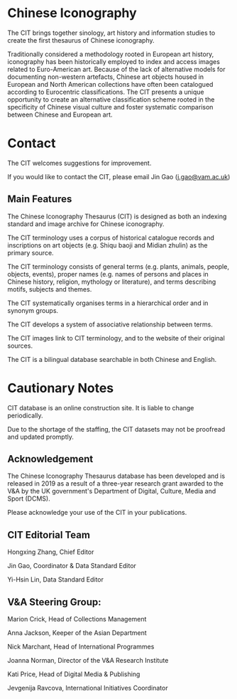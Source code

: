 # Chinese Iconography

The CIT brings together sinology, art history and information studies to create the first thesaurus of Chinese iconography.

Traditionally considered a methodology rooted in European art history, iconography has been historically employed to index and access images related to Euro-American art. Because of the lack of alternative models for documenting non-western artefacts, Chinese art objects housed in European and North American collections have often been catalogued according to Eurocentric classifications. The CIT presents a unique opportunity to create an alternative classification scheme rooted in the specificity of Chinese visual culture and foster systematic comparison between Chinese and European art.

# Contact

The CIT welcomes suggestions for improvement.

If you would like to contact the CIT, please email Jin Gao (j.gao@vam.ac.uk)

## Main Features

The Chinese Iconography Thesaurus (CIT) is designed as both an indexing standard and image archive for Chinese iconography.

The CIT terminology uses a corpus of historical catalogue records and inscriptions on art objects (e.g. Shiqu baoji and Midian zhulin) as the primary source.

The CIT terminology consists of general terms (e.g. plants, animals, people, objects, events), proper names (e.g. names of persons and places in Chinese history, religion, mythology or literature), and terms describing motifs, subjects and themes.

The CIT systematically organises terms in a hierarchical order and in synonym groups.

The CIT develops a system of associative relationship between terms.

The CIT images link to CIT terminology, and to the website of their original sources.

The CIT is a bilingual database searchable in both Chinese and English.

# Cautionary Notes

CIT database is an online construction site. It is liable to change periodically.

Due to the shortage of the staffing, the CIT datasets may not be proofread and updated promptly.

## Acknowledgement

The Chinese Iconography Thesaurus database has been developed and is released in 2019 as a result of a three-year research grant awarded to the V&A by the UK government's Department of Digital, Culture, Media and Sport (DCMS).

Please acknowledge your use of the CIT in your publications.

## CIT Editorial Team

Hongxing Zhang, Chief Editor

Jin Gao, Coordinator & Data Standard Editor

Yi-Hsin Lin, Data Standard Editor

## V&A Steering Group:

Marion Crick, Head of Collections Management

Anna Jackson, Keeper of the Asian Department

Nick Marchant, Head of International Programmes

Joanna Norman, Director of the V&A Research Institute

Kati Price, Head of Digital Media & Publishing

Jevgenija Ravcova, International Initiatives Coordinator
